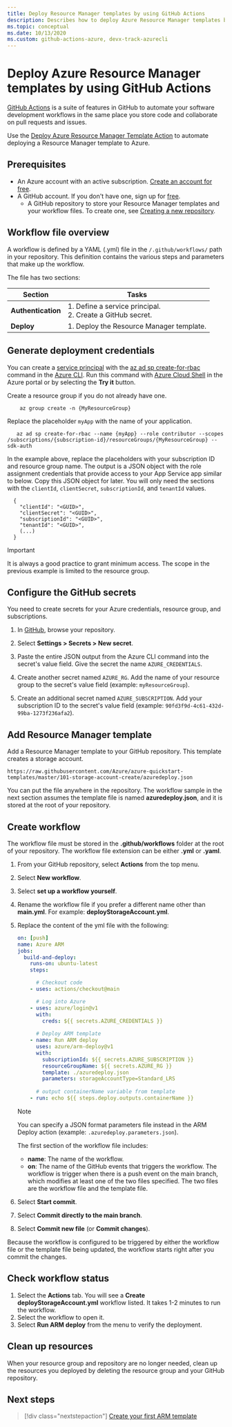 ```yaml
---
title: Deploy Resource Manager templates by using GitHub Actions
description: Describes how to deploy Azure Resource Manager templates by using GitHub Actions.
ms.topic: conceptual
ms.date: 10/13/2020
ms.custom: github-actions-azure, devx-track-azurecli
---
```


# Deploy Azure Resource Manager templates by using GitHub Actions

[GitHub Actions](https://help.github.com/actions/getting-started-with-github-actions/about-github-actions) is a suite of features in GitHub to automate your software development workflows in the same place you store code and collaborate on pull requests and issues.

Use the [Deploy Azure Resource Manager Template Action](https://github.com/marketplace/actions/deploy-azure-resource-manager-arm-template) to automate deploying a Resource Manager template to Azure. 

## Prerequisites

- An Azure account with an active subscription. [Create an account for free](https://azure.microsoft.com/free/?WT.mc_id=A261C142F).
- A GitHub account. If you don't have one, sign up for [free](https://github.com/join).  
    - A GitHub repository to store your Resource Manager templates and your workflow files. To create one, see [Creating a new repository](https://help.github.com/en/enterprise/2.14/user/articles/creating-a-new-repository).


## Workflow file overview

A workflow is defined by a YAML (.yml) file in the `/.github/workflows/` path in your repository. This definition contains the various steps and parameters that make up the workflow.

The file has two sections:

|Section  |Tasks  |
|---------|---------|
|**Authentication** | 1. Define a service principal. <br /> 2. Create a GitHub secret. |
|**Deploy** | 1. Deploy the Resource Manager template. |

## Generate deployment credentials


You can create a [service principal](../../active-directory/develop/app-objects-and-service-principals.md#service-principal-object) with the [az ad sp create-for-rbac](/cli/azure/ad/sp?view=azure-cli-latest#az-ad-sp-create-for-rbac&preserve-view=true) command in the [Azure CLI](/cli/azure/). Run this command with [Azure Cloud Shell](https://shell.azure.com/) in the Azure portal or by selecting the **Try it** button.

Create a resource group if you do not already have one. 

```azurecli-interactive
    az group create -n {MyResourceGroup}
```

Replace the placeholder `myApp` with the name of your application. 

```azurecli-interactive
   az ad sp create-for-rbac --name {myApp} --role contributor --scopes /subscriptions/{subscription-id}/resourceGroups/{MyResourceGroup} --sdk-auth
```

In the example above, replace the placeholders with your subscription ID and resource group name. The output is a JSON object with the role assignment credentials that provide access to your App Service app similar to below. Copy this JSON object for later. You will only need the sections with the `clientId`, `clientSecret`, `subscriptionId`, and `tenantId` values. 

```output 
  {
    "clientId": "<GUID>",
    "clientSecret": "<GUID>",
    "subscriptionId": "<GUID>",
    "tenantId": "<GUID>",
    (...)
  }
```

> [!IMPORTANT]
> It is always a good practice to grant minimum access. The scope in the previous example is limited to the resource group.



## Configure the GitHub secrets

You need to create secrets for your Azure credentials, resource group, and subscriptions. 

1. In [GitHub](https://github.com/), browse your repository.

1. Select **Settings > Secrets > New secret**.

1. Paste the entire JSON output from the Azure CLI command into the secret's value field. Give the secret the name `AZURE_CREDENTIALS`.

1. Create another secret named `AZURE_RG`. Add the name of your resource group to the secret's value field (example: `myResourceGroup`). 

1. Create an additional secret named `AZURE_SUBSCRIPTION`. Add your subscription ID to the secret's value field (example: `90fd3f9d-4c61-432d-99ba-1273f236afa2`). 

## Add Resource Manager template

Add a Resource Manager template to your GitHub repository. This template creates a storage account.

```url
https://raw.githubusercontent.com/Azure/azure-quickstart-templates/master/101-storage-account-create/azuredeploy.json
```

You can put the file anywhere in the repository. The workflow sample in the next section assumes the template file is named **azuredeploy.json**, and it is stored at the root of your repository.

## Create workflow

The workflow file must be stored in the **.github/workflows** folder at the root of your repository. The workflow file extension can be either **.yml** or **.yaml**.

1. From your GitHub repository, select **Actions** from the top menu.
1. Select **New workflow**.
1. Select **set up a workflow yourself**.
1. Rename the workflow file if you prefer a different name other than **main.yml**. For example: **deployStorageAccount.yml**.
1. Replace the content of the yml file with the following:

    ```yml
    on: [push]
    name: Azure ARM
    jobs:
      build-and-deploy:
        runs-on: ubuntu-latest
        steps:

          # Checkout code
        - uses: actions/checkout@main

          # Log into Azure
        - uses: azure/login@v1
          with:
            creds: ${{ secrets.AZURE_CREDENTIALS }}
     
          # Deploy ARM template
        - name: Run ARM deploy
          uses: azure/arm-deploy@v1
          with:
            subscriptionId: ${{ secrets.AZURE_SUBSCRIPTION }}
            resourceGroupName: ${{ secrets.AZURE_RG }}
            template: ./azuredeploy.json
            parameters: storageAccountType=Standard_LRS 
        
          # output containerName variable from template
        - run: echo ${{ steps.deploy.outputs.containerName }}
    ```
    > [!NOTE]
    > You can specify a JSON format parameters file instead in the ARM Deploy action (example: `.azuredeploy.parameters.json`).  

    The first section of the workflow file includes:

    - **name**: The name of the workflow.
    - **on**: The name of the GitHub events that triggers the workflow. The workflow is trigger when there is a push event on the main branch, which modifies at least one of the two files specified. The two files are the workflow file and the template file.

1. Select **Start commit**.
1. Select **Commit directly to the main branch**.
1. Select **Commit new file** (or **Commit changes**).

Because the workflow is configured to be triggered by either the workflow file or the template file being updated, the workflow starts right after you commit the changes.

## Check workflow status

1. Select the **Actions** tab. You will see a **Create deployStorageAccount.yml** workflow listed. It takes 1-2 minutes to run the workflow.
1. Select the workflow to open it.
1. Select **Run ARM deploy** from the menu to verify the deployment.

## Clean up resources
When your resource group and repository are no longer needed, clean up the resources you deployed by deleting the resource group and your GitHub repository. 

## Next steps

> [!div class="nextstepaction"]
> [Create your first ARM template](./template-tutorial-create-first-template.md)